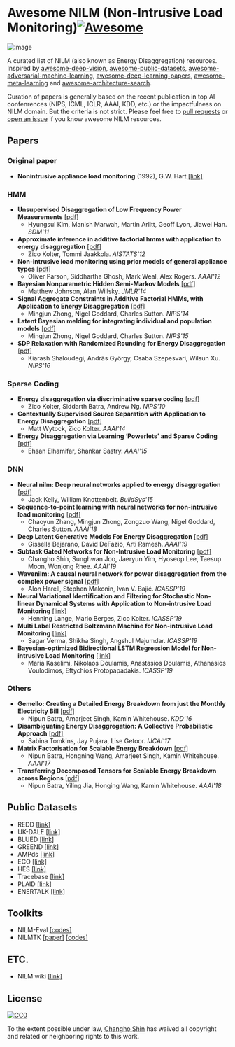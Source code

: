 # Awesome NILM (Non-Intrusive Load Monitoring)[![Awesome](https://awesome.re/badge.svg)](https://awesome.re)

![image](https://user-images.githubusercontent.com/28736511/51742581-80aa0c80-20dd-11e9-8ed9-b591a79442a3.png)

A curated list of NILM (also known as Energy Disaggregation) resources. Inspired by [awesome-deep-vision](https://github.com/kjw0612/awesome-deep-vision), [awesome-public-datasets](https://github.com/awesomedata/awesome-public-datasets), [awesome-adversarial-machine-learning](https://github.com/yenchenlin/awesome-adversarial-machine-learning), [awesome-deep-learning-papers](https://github.com/terryum/awesome-deep-learning-papers), [awesome-meta-learning](https://github.com/dragen1860/awesome-meta-learning/) and [awesome-architecture-search](https://github.com/markdtw/awesome-architecture-search).

Curation of papers is generally based on the recent publication in top AI confenrences (NIPS, ICML, ICLR, AAAI, KDD, etc.) or the impactfulness on NILM domain. But the criteria is not strict. Please feel free to [pull requests](https://github.com/ch-shin/awesome-nilm/pulls) or [open an issue](https://github.com/ch-shin/awesome-nilm/issues) if you know awesome NILM resources.


## Papers
### Original paper
- **Nonintrusive appliance load monitoring** (1992), G.W. Hart [[link]](https://ieeexplore.ieee.org/document/192069)

### HMM
- **Unsupervised Disaggregation of Low Frequency Power Measurements** [[pdf]](http://hanj.cs.illinois.edu/pdf/sdm11_hkim.pdf)
  - Hyungsul Kim, Manish Marwah, Martin Arlitt, Geoff Lyon, Jiawei Han. *SDM'11*
- **Approximate inference in additive factorial hmms with application to energy disaggregation** [[pdf]](http://proceedings.mlr.press/v22/zico12/zico12.pdf)
  - Zico Kolter, Tommi Jaakkola. *AISTATS'12*
- **Non-intrusive load monitoring using prior models of general appliance types** [[pdf]](https://www.aaai.org/ocs/index.php/AAAI/AAAI12/paper/view/4809/5163)
  - Oliver Parson, Siddhartha Ghosh, Mark Weal, Alex Rogers. *AAAI'12*
- **Bayesian Nonparametric Hidden Semi-Markov Models** [[pdf]](http://www.jmlr.org/papers/volume14/johnson13a/johnson13a.pdf)
  - Matthew Johnson, Alan Willsky. *JMLR'14*
- **Signal Aggregate Constraints in Additive Factorial HMMs, with Application to Energy Disaggregation** [[pdf]](http://papers.nips.cc/paper/5526-signal-aggregate-constraints-in-additive-factorial-hmms-with-application-to-energy-disaggregation.pdf)
  - Mingjun Zhong, Nigel Goddard, Charles Sutton. *NIPS'14*
- **Latent Bayesian melding for integrating individual and population models** [[pdf]](http://papers.nips.cc/paper/5756-latent-bayesian-melding-for-integrating-individual-and-population-models.pdf)
  - Mingjun Zhong, Nigel Goddard, Charles Sutton. *NIPS'15*
- **SDP Relaxation with Randomized Rounding for Energy Disaggregation** [[pdf]](https://papers.nips.cc/paper/6555-sdp-relaxation-with-randomized-rounding-for-energy-disaggregation.pdf)
  - Kiarash Shaloudegi, Andräs György, Csaba Szepesvari, Wilsun Xu. *NIPS'16*


### Sparse Coding
- **Energy disaggregation via discriminative sparse coding** [[pdf]](http://papers.nips.cc/paper/4054-energy-disaggregation-via-discriminative-sparse-coding.pdf)
  - Zico Kolter, Siddarth Batra, Andrew Ng. *NIPS'10*
- **Contextually Supervised Source Separation with Application to Energy Disaggregation** [[pdf]](http://www.aaai.org/ocs/index.php/AAAI/AAAI14/paper/download/8629/8460)
  - Matt Wytock, Zico Kolter. *AAAI'14*
- **Energy Disaggregation via Learning ‘Powerlets’ and Sparse Coding** [[pdf]](http://www.aaai.org/ocs/index.php/AAAI/AAAI15/paper/download/9791/9306)
  - Ehsan Elhamifar, Shankar Sastry. *AAAI'15*

### DNN
- **Neural nilm: Deep neural networks applied to energy disaggregation** [[pdf]](http://jack-kelly.com/files/writing/neural_nilm.pdf)
  - Jack Kelly, William Knottenbelt. *BuildSys'15* 
- **Sequence-to-point learning with neural networks for non-intrusive load monitoring** [[pdf]](https://www.aaai.org/ocs/index.php/AAAI/AAAI18/paper/view/16623/15980)
  - Chaoyun Zhang, Mingjun Zhong, Zongzuo Wang, Nigel Goddard, Charles Sutton. *AAAI'18*
- **Deep Latent Generative Models For Energy Disaggregation** [[pdf]](https://www.aaai.org/Papers/AAAI/2019/AAAI-BejaranoG.1181.pdf)
  - Gissella Bejarano, David DeFazio, Arti Ramesh. *AAAI'19*
- **Subtask Gated Networks for Non-Intrusive Load Monitoring** [[pdf]](https://arxiv.org/pdf/1811.06692.pdf)
  - Changho Shin, Sunghwan Joo, Jaeryun Yim, Hyoseop Lee, Taesup Moon, Wonjong Rhee. *AAAI'19*
- **Wavenilm: A causal neural network for power disaggregation from the complex power signal** [[pdf]](https://arxiv.org/pdf/1902.08736.pdf)
  - Alon Harell, Stephen Makonin, Ivan V. Bajić. *ICASSP'19*
- **Neural Variational Identification and Filtering for Stochastic Non-linear Dynamical Systems with Application to Non-intrusive Load Monitoring** [[link]](https://ieeexplore.ieee.org/document/8683552)
  - Henning Lange, Mario Berges, Zico Kolter. *ICASSP'19*
- **Multi Label Restricted Boltzmann Machine for Non-intrusive Load Monitoring** [[link]](https://ieeexplore.ieee.org/document/8682860)
  - Sagar Verma, Shikha Singh, Angshul Majumdar. *ICASSP'19*
- **Bayesian-optimized Bidirectional LSTM Regression Model for Non-intrusive Load Monitoring** [[link]](https://ieeexplore.ieee.org/document/8683110)
  - Maria Kaselimi, Nikolaos Doulamis, Anastasios Doulamis, Athanasios Voulodimos, Eftychios Protopapadakis. *ICASSP'19*

### Others
- **Gemello: Creating a Detailed Energy Breakdown from just the Monthly Electricity Bill** [[pdf]](https://www.kdd.org/kdd2016/papers/files/adp1036-batraA.pdf)
  - Nipun Batra, Amarjeet Singh, Kamin Whitehouse. *KDD'16*
- **Disambiguating Energy Disaggregation: A Collective Probabilistic Approach** [[pdf]](https://www.ijcai.org/proceedings/2017/0398.pdf)
  - Sabina Tomkins, Jay Pujara, Lise Getoor. *IJCAI'17*
- **Matrix Factorisation for Scalable Energy Breakdown** [[pdf]](http://www.aaai.org/ocs/index.php/AAAI/AAAI17/paper/download/14885/14054)
  - Nipun Batra, Hongning Wang, Amarjeet Singh, Kamin Whitehouse. *AAAI'17*
- **Transferring Decomposed Tensors for Scalable Energy Breakdown across Regions** [[pdf]](https://aaai.org/ocs/index.php/AAAI/AAAI18/paper/view/16858/15754)
  - Nipun Batra, Yiling Jia, Honging Wang, Kamin Whitehouse. *AAAI'18*

## Public Datasets
- REDD [[link]](http://redd.csail.mit.edu/)
- UK-DALE [[link]](https://www.nature.com/articles/sdata20157)
- BLUED [[link]](http://portoalegre.andrew.cmu.edu:88/BLUED/)
- GREEND [[link]](https://sourceforge.net/projects/greend/)
- AMPds [[link]](http://ampds.org/)
- ECO [[link]](http://www.vs.inf.ethz.ch/res/show.html?what=eco-data)
- HES [[link]](http://randd.defra.gov.uk/Default.aspx?Menu=Menu&Module=More&Location=None&ProjectID=17359&FromSearch=Y&Publisher=1&SearchText=EV0702&SortString=ProjectCode&SortOrder=Asc&Paging=10#Description)
- Tracebase [[link]](https://github.com/areinhardt/tracebase)
- PLAID [[link]](http://www.plaidplug.com/)
- ENERTALK [[link]](https://www.nature.com/articles/s41597-019-0212-5)

## Toolkits
- NILM-Eval [[codes]](https://github.com/beckel/nilm-eval)
- NILMTK [[paper]](https://arxiv.org/pdf/1404.3878v1.pdf) [[codes]](https://github.com/nilmtk/nilmtk)

## ETC.
- NILM wiki [[link]](http://wiki.nilm.eu/)

## License
[![CC0](http://mirrors.creativecommons.org/presskit/buttons/88x31/svg/cc-zero.svg)](https://creativecommons.org/publicdomain/zero/1.0/)

To the extent possible under law, [Changho Shin](https://github.com/ch-shin) has waived all copyright and related or neighboring rights to this work.

